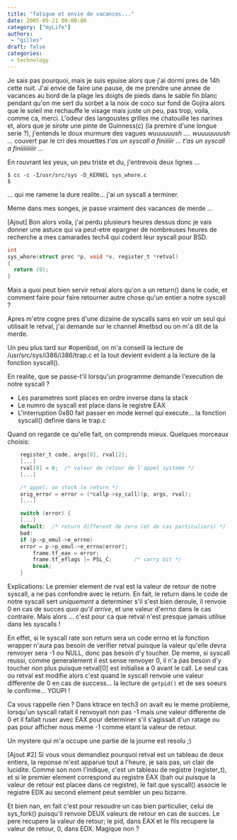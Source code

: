 ```yaml
---
title: "fatigue et envie de vacances..."
date: 2005-05-21 00:00:00
category: ["myLife"]
authors:
 - "gilles"
draft: false
categories:
 - technology
---
```


Je sais pas pourquoi, mais je suis epuise alors que j'ai dormi pres de 14h cette nuit.
J'ai envie de faire une pause,
de me prendre une annee de vacances au bord de la plage les doigts de pieds dans le sable fin blanc pendant qu'on me sert du sorbet a la noix de coco sur fond de Gojira alors que le soleil me rechauffe le visage mais juste un peu, pas trop, voila, comme ca, merci.
L'odeur des langoustes grilles me chatouille les narines et, alors que je sirote une pinte de Guinness(c) (la premire d'une longue serie ?),
j'entends le doux murmure des vagues _wuuuuuush .... wuuuuuuush ..._ couvert par le cri des mouettes _t'as un syscall a finiiiiir ... t'as un syscall a finiiiiiiiiir ..._ 

En rouvrant les yeux, un peu triste et du, j'entrevois deux lignes ... 

```shell
$ cc -c -I/usr/src/sys -D_KERNEL sys_whore.c 
$ 
```

... qui me ramene  la dure realite... j'ai un syscall a terminer. 

Meme dans mes songes, je passe vraiment des vacances de merde ... 

[Ajout] 
Bon alors voila,
j'ai perdu plusieurs heures dessus donc je vais donner une astuce qui va peut-etre epargner de nombreuses heures de recherche a mes camarades tech4 qui codent leur syscall pour BSD. 

```c
int
sys_whore(struct proc *p, void *v, register_t *retval)
{
  return (0);
}
```

Mais a quoi peut bien servir retval alors qu'on a un return() dans le code,
et comment faire pour faire retourner autre chose qu'un entier a notre syscall ? 

Apres m'etre cogne pres d'une dizaine de syscalls sans en voir un seul qui utilisait le retval,
j'ai demande sur le channel #netbsd ou on m'a dit de la merde.

Un peu plus tard sur #openbsd,
on m'a conseill la lecture de /usr/src/sys/i386/i386/trap.c et la tout devient evident a la lecture de la fonction syscall(). 

En realite,
que se passe-t'il lorsqu'un programme demande l'execution de notre syscall ? 
- Les parametres sont places en ordre inverse dans la stack 
- Le numro de syscall est place dans le registre EAX 
- L'interruption 0x80 fait passer en mode kernel qui execute... la fonction syscall() definie dans le trap.c 

Quand on regarde ce qu'elle fait, on comprends mieux. Quelques morceaux choisis: 

```c
    register_t code, args[8], rval[2];
    [...]
    rval[0] = 0;  /* valeur de retour de l'appel systeme */
    [...]

    /* appel; on stock le return */
    orig_error = error = (*callp->sy_call)(p, args, rval);
    [...]

    switch (error) {
    [...]
    default:  /* return different de zero (et de cas particuliers) */
    bad:
    if (p->p_emul->e_errno)
	error = p->p_emul->e_errno[error];
        frame.tf_eax = error;
        frame.tf_eflags |= PSL_C;       /* carry bit */
        break;
    }
```

Explications: 
Le premier element de rval est la valeur de retour de notre syscall, a ne pas confondre avec le return.
En fait, le return dans le code de notre syscall sert *uniquement* a determiner s'il s'est bien deroule,
il renvoie 0 en cas de succes *quoi qu'il arrive*,
et une valeur d'errno dans le cas contraire.
Mais alors ... c'est pour ca que retval n'est presque jamais utilise dans les syscalls ! 

En effet,
si le syscall rate son return sera un code errno et la fonction wrapper n'aura pas besoin de verifier retval puisque la valeur qu'elle devra renvoyer sera -1 ou NULL, donc pas besoin d'y toucher. De meme, si syscall reussi, comme generalement il est sense renvoyer 0, il n'a pas besoin d'y toucher non plus puisque retval[0] est initialise a 0 avant le call. Le seul cas ou retval est modifie alors c'est quand le syscall renvoie une valeur differente de 0 en cas de success...
la lecture de `getpid()` et de ses soeurs le confirme...
YOUPI ! 

Ca vous rappelle rien ?
Dans ktrace en tech3 on avait eu le meme probleme,
lorsqu'un syscall ratait il renvoyait non pas -1 mais une valeur differente de 0 et il fallait ruser avec EAX pour determiner s'il s'agissait d'un ratage ou pas pour afficher nous meme -1 comme etant la valeur de retour. 

Un mystere qui m'a occupe une partie de la journe est resolu ;) 

[Ajout #2] 
Si vous vous demandiez pourquoi retval est un tableau de deux entiers,
la reponse m'est apparue tout a l'heure, je sais pas, un clair de lucidite.
Comme son nom l'indique, c'est un tableau de registre (register_t),
et si le premier element correspond au registre EAX (bah oui puisque la valeur de retour est placee dans ce registre),
le fait que syscall() associe le registre EDX au second element peut sembler un peu bizarre. 

Et bien nan,
en fait c'est pour resoudre un cas bien particulier,
celui de sys_fork() puisqu'il renvoie DEUX valeurs de retour en cas de succes.
Le pere recupere la valeur de retour; le pid, dans EAX et le fils recupere la valeur de retour, 0, dans EDX.
Magique non ?
